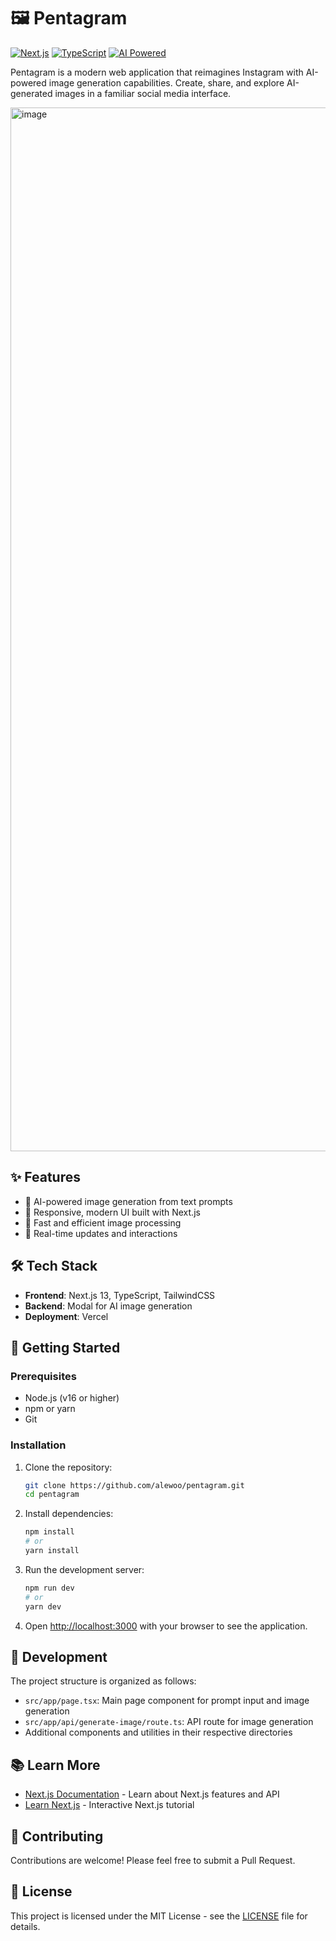 # 🖼️ Pentagram

[![Next.js](https://img.shields.io/badge/Next.js-13-black)](https://nextjs.org/)
[![TypeScript](https://img.shields.io/badge/TypeScript-5-blue)](https://www.typescriptlang.org/)
[![AI Powered](https://img.shields.io/badge/AI-Powered-purple)](https://openai.com)

Pentagram is a modern web application that reimagines Instagram with AI-powered image generation capabilities. Create, share, and explore AI-generated images in a familiar social media interface.

<img width="1670" alt="image" src="https://github.com/user-attachments/assets/2bac8d0e-2180-467b-bb5f-e28bb2db13a3" />

## ✨ Features

- 🎨 AI-powered image generation from text prompts
- 📱 Responsive, modern UI built with Next.js
- 🚀 Fast and efficient image processing
- 💫 Real-time updates and interactions

## 🛠️ Tech Stack

- **Frontend**: Next.js 13, TypeScript, TailwindCSS
- **Backend**: Modal for AI image generation
- **Deployment**: Vercel

## 🚀 Getting Started

### Prerequisites

- Node.js (v16 or higher)
- npm or yarn
- Git

### Installation

1. Clone the repository:

   ```bash
   git clone https://github.com/alewoo/pentagram.git
   cd pentagram
   ```

2. Install dependencies:

   ```bash
   npm install
   # or
   yarn install
   ```

3. Run the development server:

   ```bash
   npm run dev
   # or
   yarn dev
   ```

4. Open [http://localhost:3000](http://localhost:3000) with your browser to see the application.

## 🔧 Development

The project structure is organized as follows:

- `src/app/page.tsx`: Main page component for prompt input and image generation
- `src/app/api/generate-image/route.ts`: API route for image generation
- Additional components and utilities in their respective directories

## 📚 Learn More

- [Next.js Documentation](https://nextjs.org/docs) - Learn about Next.js features and API
- [Learn Next.js](https://nextjs.org/learn) - Interactive Next.js tutorial

## 🤝 Contributing

Contributions are welcome! Please feel free to submit a Pull Request.

## 📝 License

This project is licensed under the MIT License - see the [LICENSE](LICENSE) file for details.
